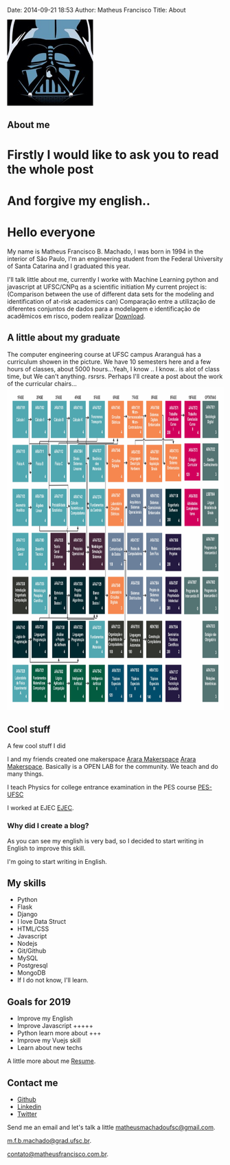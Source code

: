 Date: 2014-09-21 18:53
Author: Matheus Francisco
Title: About

<img  class="img-rounded" src="../images/headshot.jpg" alt="Matheus Francisco">

<div class="mt50">


<h2>About me</h2>

<p>
<h1>Firstly I would like to ask you to read the whole post</h1>
<h1>And forgive my  english..</h1>

<h1>Hello everyone</h1>


My name is Matheus Francisco B. Machado, I was born in 1994 in the interior of São Paulo, I'm an engineering student from the Federal University of Santa Catarina and I graduated this year.

I'll talk little about me, currently I worke with Machine Learning python and javascript at UFSC/CNPq as a scientific initiation My current project is: (Comparison between the use of different data sets for the modeling and identification of at-risk academics can)  Comparação entre a utilização de diferentes conjuntos de dados para a modelagem e identificação de acadêmicos em risco, podem realizar <a href="http://formulario.pibic.ufsc.br/pibicFile/file/520505?tipo=1">Download</a>.  


<h2>A little about my graduate </h2>

The computer engineering course at UFSC campus Araranguá has a curriculum showen in the picture. We have 10 semesters here and a few hours of classes, about 5000 hours...Yeah, I know .. I know.. is alot of class time, but We can't anything. rsrsrs. Perhaps I'll create a post about the work of the curricular chairs... 
<img src="../images/MatrizCurricular1.jpg" with="500" height="750">

<h2>Cool stuff</h2>

A few  cool stuff  I did
<p>
I and my friends created  one  makerspace <a href="http://www.araramakerspace.ufsc.br/">Arara Makerspace</a>  <a href="http://www.github.com/araramakerspace/">Arara Makerspace</a>. Basically is a OPEN LAB for the community. We teach and do many things.
</p>

<p>
I teach Physics for college entrance examination in the PES course <a href="http://www.pes.ufsc.br/">PES-UFSC</a> 
</p>
<p>
I worked at EJEC <a href="http://www.ejec.ufsc.br/">EJEC</a>.
</p>
</p>


<h3> Why did I create a blog? </h3>
<p> As you can see my english is very bad, so I decided to start writing in English to improve this skill.


I'm going to start writing in English.</p>
<h2>My skills</h2>

<ul class="skill-list">
	<li>Python </li>
	<li>Flask</li>
	<li>Django</li>
	<li>I love Data Struct</li>
	<li>HTML/CSS</li>
	<li>Javascript</li>
	<li>Nodejs</li>
	<li>Git/Github</li>
	<li>MySQL</li>
	<li>Postgresql</li>
	<li>MongoDB</li>
	<li>If I do not know, I'll learn.</li>
</ul>

<h2>Goals for 2019  </h2>

<ul class="skill-list">
	<li> Improve my English </li>
	<li> Improve Javascript +++++</li>
	<li> Python learn more about +++</li>
	<li> Improve my Vuejs skill</li>
	<li> Learn about new techs </li>
</ul>

<p>A little more about me <a href="https://github.com/matheusfrancisco/resume-cv">Resume</a>.</p>

<h2>Contact me</h2>

<ul>
	<li><a href="https://github.com/matheusfrancisco/">Github</a></li>
	<li><a data-proofer-ignore href="https://www.linkedin.com/in/matheus-francisco-8797a194">Linkedin</a></li>
	<li><a href="https://twitter.com/@MtChicao">Twitter</a></li>
</ul>

<p>Send me an email and let's talk a little <a href="mailto:matheusmachadoufsc@gmail.com">matheusmachadoufsc@gmail.com</a>.</p>
<a href="mailto:matheusmachadoufsc@gmail.com">m.f.b.machado@grad.ufsc.br</a>.</p>
<a href="mailto:matheusmachadoufsc@gmail.com">contato@matheusfrancisco.com.br</a>.</p>
</div>
